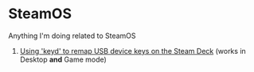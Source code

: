 # SteamOS
Anything I'm doing related to SteamOS

1. [Using 'keyd' to remap USB device keys on the Steam Deck](keyd.md) (works in Desktop **and** Game mode)
